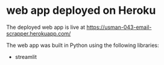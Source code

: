 # web app deployed on Heroku

The deployed web app is live at https://usman-043-email-scrapper.herokuapp.com/


The web app was built in Python using the following libraries:
* streamlit
